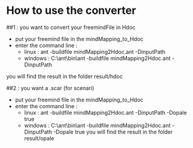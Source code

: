 
# How to use the converter

##1 : you want to convert your freemindFile in Hdoc
- put your freemind file in the mindMapping_to_Hdoc 
- enter the command line :
	- linux : ant -buildfile mindMapping2Hdoc.ant -DinputPath <yourFilename>
	- windows : C:\ant\bin\ant -buildfile mindMapping2Hdoc.ant -DinputPath <yourFilename>

you will find the result in the folder result/hdoc

##2 : you want a .scar (for scenari)
- put your freemind file in the mindMapping_to_Hdoc 
- enter the command line :
	- linux : ant -buildfile mindMapping2Hdoc.ant -DinputPath <yourFilename>  -Dopale true
	- windows : C:\ant\bin\ant -buildfile mindMapping2Hdoc.ant -DinputPath <yourFilename>  -Dopale true
you will find the result in the folder result/opale
